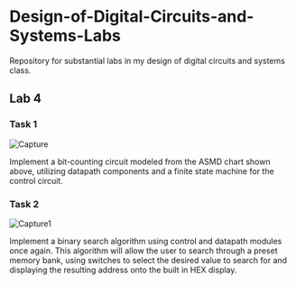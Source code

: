 # Design-of-Digital-Circuits-and-Systems-Labs

Repository for substantial labs in my design of digital circuits and systems class.

## Lab 4

### Task 1
![Capture](https://user-images.githubusercontent.com/60052720/112799066-b54de180-9022-11eb-9f1e-6f7bdd417045.PNG)

Implement a bit-counting circuit modeled from the ASMD chart shown above, utilizing datapath components and a finite state machine for the control circuit.

### Task 2
![Capture1](https://user-images.githubusercontent.com/60052720/112799176-dca4ae80-9022-11eb-8cf5-c25a0552627b.PNG)

Implement a binary search algorithm using control and datapath modules once again. This algorithm will allow the user to search through a preset memory bank, using switches to select the desired value to search for and displaying the resulting address onto the built in HEX display.
